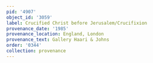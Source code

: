 ```yaml
---
pid: '4907'
object_id: '3059'
label: Crucified Christ before Jerusalem/Crucifixion
provenance_date: '1985'
provenance_location: England, London
provenance_text: Gallery Haari & Johns
order: '0344'
collection: provenance
---
```

